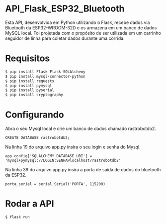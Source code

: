 # API_Flask_ESP32_Bluetooth

Esta API, desenvolvida em Python utilizando o Flask, recebe dados via Bluetooth da ESP32-WROOM-32D e os armazena em um banco de dados MySQL local. Foi projetada com o propósito de ser utilizada em um carrinho seguidor de linha para coletar dados durante uma corrida.

# Requisitos

```bash
$ pip install Flask Flask-SQLAlchemy 
$ pip install mysql-connector-python
$ pip install requests
$ pip install pymysql
$ pip install pyserial
$ pip install cryptography

```

# Configurando
Abra o seu Mysql local e crie um banco de dados chamado rastrobotdb2.
```
CREATE DATABASE rastrobotdb2;
```

Na linha 19 do arquivo app.py insira o seu login e senha do Mysql.

```
app.config['SQLALCHEMY_DATABASE_URI'] = 'mysql+pymysql://LOGIN:SENHA@localhost/rastrobotdb2'
```

Na linha 39 do arquivo app.py insira a porta de saída de dados do bluetooth da ESP32.

```
porta_serial = serial.Serial('PORTA', 115200)
```

# Rodar a API
```bash
$ flask run
```
